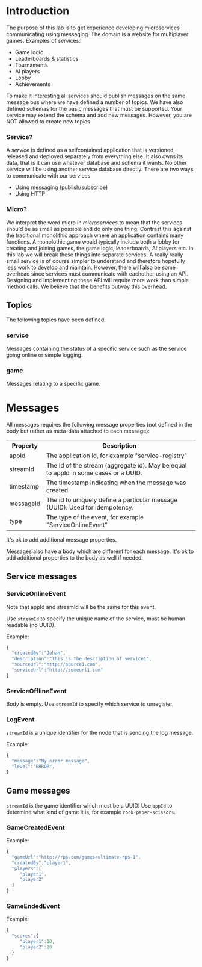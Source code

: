 # Introduction

The purpose of this lab is to get experience developing microservices communicating using messaging. The domain is a website for multiplayer games. Examples of services:

* Game logic
* Leaderboards & statistics
* Tournaments
* AI players
* Lobby
* Achievements

To make it interesting all services should publish messages on the same message bus where we have defined a number of topics. We have also defined schemas for the basic messages that must be supported. Your service may extend the schema and add new messages. However, you are NOT allowed to create new topics.

### Service?

A *service* is defined as a selfcontained application that is versioned, released and deployed separately from everything else. It also owns its data, that is it can use whatever database and schema it wants. No other service will be using another service database directly. There are two ways to communicate with our services:

* Using messaging (publish/subscribe)
* Using HTTP

### Micro?

We interpret the word micro in *microservices* to mean that the services should be as small as possible and do only one thing. Contrast this against the traditional monolithic approach where an application contains many functions. A monolothic game would typically include both a lobby for creating and joining games, the game logic, leaderboards, AI players etc. In this lab we will break these things into separate services. A really really small service is of course simpler to understand and therefore hopefully less work to develop and maintain. However, there will also be some overhead since services must communicate with eachother using an API. Designing and implementing these API will require more work than simple method calls. We believe that the benefits outway this overhead.

## Topics

The following topics have been defined:

### service

Messages containing the status of a specific service such as the service going online or simple logging.

### game

Messages relating to a specific game.

# Messages

All messages requires the following message properties (not defined in the body but rather as meta-data attached to each message):

<table>
    <th>Property</th>
    <th>Description</th>
    <tr>
        <td>appId</td>
        <td>The application id, for example "service-registry"</td>
    </tr>
    <tr>
        <td>streamId</td>
        <td>The id of the stream (aggregate id). May be equal to appId in some cases or a UUID.</td>
    </tr>
    <tr>
        <td>timestamp</td>
        <td>The timestamp indicating when the message was created</td>
    </tr>
    <tr>
        <td>messageId</td>
        <td>The id to uniquely define a particular message (UUID). Used for idempotency.</td>
    </tr>
    <tr>
        <td>type</td>
        <td>The type of the event, for example "ServiceOnlineEvent"</td>
    </tr>
</table>

It's ok to add additional message properties.

Messages also have a body which are different for each message. It's ok to add additional properties to the body as well if needed.

## Service messages

### ServiceOnlineEvent
Note that appId and streamId will be the same for this event.

Use `streamId` to specify the unique name of the service, must be human readable (no UUID).

Example:
```javascript
{
  "createdBy":"Johan",
  "description":"This is the description of service1",
  "sourceUrl":"http://source1.com",
  "serviceUrl":"http://someurl1.com"
}
```

### ServiceOfflineEvent

Body is empty. Use `streamId` to specify which service to unregister.

### LogEvent

`streamId` is a unique identifier for the node that is sending the log message.

Example:
```javascript
{
  "message":"My error message",
  "level":"ERROR",
}
```

## Game messages

`streamId` is the game identifier which must be a UUID! Use `appId` to determine what kind of game it is, for example `rock-paper-scissors`.

### GameCreatedEvent

Example:
```javascript
{
  "gameUrl":"http://rps.com/games/ultimate-rps-1",
  "createdBy":"player1",
  "players":[
     "player1",
     "player2"
  ]
}
```

### GameEndedEvent

Example:
```javascript
{
  "scores":{
     "player1":10,
     "player2":20
  }
}
```